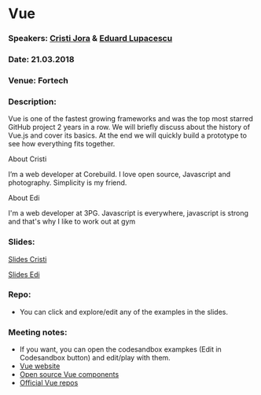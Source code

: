 # Vue

### Speakers: [Cristi Jora](https://github.com/cristijora) & [Eduard Lupacescu](https://github.com/binaryk)
### Date: 21.03.2018
### Venue: Fortech
### Description:

Vue is one of the fastest growing frameworks and was the top most starred GitHub project 2 years in a row. We will briefly discuss about the history of Vue.js and cover its basics. At the end we will quickly build a prototype to see how everything fits together.

About Cristi

I’m a web developer at Corebuild. I love open source, Javascript and photography. Simplicity is my friend.

About Edi

I'm a web developer at 3PG. Javascript is everywhere, javascript is strong and that's why I like to work out at gym

### Slides: 
[Slides Cristi](https://slides.com/cristijora/deck-1/#/)

[Slides Edi](http://slides.com/eduardlupacescu/deck-1/fullscreen#/)

### Repo:
- You can click and explore/edit any of the examples in the slides.

### Meeting notes:

- If you want, you can open the codesandbox exampkes (Edit in Codesandbox button) and edit/play with them.
- [Vue website](https://vuejs.org/)
- [Open source Vue components](https://github.com/vuejs/awesome-vue)
- [Official Vue repos](https://github.com/vuejs)
